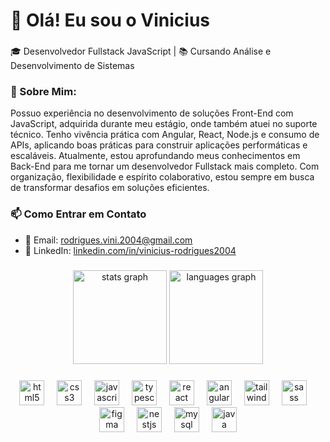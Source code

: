 <h1 align="left">👋 Olá! Eu sou o Vinicius</h1>

###

<p align="left">
  🎓 Desenvolvedor Fullstack JavaScript | 📚 Cursando Análise e Desenvolvimento de Sistemas
   <h3>💬 Sobre Mim:</h3>
  Possuo experiência no desenvolvimento de soluções Front-End com JavaScript, adquirida durante meu estágio, onde também atuei no suporte técnico. Tenho vivência prática com Angular, React, Node.js e consumo de APIs, aplicando boas práticas para construir aplicações performáticas e escaláveis.
  Atualmente, estou aprofundando meus conhecimentos em Back-End para me tornar um desenvolvedor Fullstack mais completo. Com organização, flexibilidade e espírito colaborativo, estou sempre em busca de transformar desafios em soluções eficientes.
</p>

###

<h3>📫 Como Entrar em Contato</h3>

- 📧 Email: rodrigues.vini.2004@gmail.com  
- 🔗 LinkedIn: [linkedin.com/in/vinicius-rodrigues2004](https://www.linkedin.com/in/vinicius-rodrigues2004/)

###

<div align="center">
  <img src="https://github-readme-stats.vercel.app/api?username=Vinicius-Rodriguess&hide_title=false&hide_rank=false&show_icons=true&include_all_commits=true&count_private=true&disable_animations=false&theme=dracula&locale=pt-br&hide_border=false&order=1" height="150" alt="stats graph" />
  <img src="https://github-readme-stats.vercel.app/api/top-langs?username=Vinicius-Rodriguess&locale=pt-br&hide_title=false&layout=compact&card_width=320&langs_count=5&theme=dracula&hide_border=false&order=2" height="150" alt="languages graph" />
</div>

###

<div align="center">
  <img src="https://skillicons.dev/icons?i=html" height="40" alt="html5 logo"  />
  <img width="12" />
  <img src="https://skillicons.dev/icons?i=css" height="40" alt="css3 logo"  />
  <img width="12" />
  <img src="https://skillicons.dev/icons?i=js" height="40" alt="javascript logo"  />
  <img width="12" />
  <img src="https://skillicons.dev/icons?i=ts" height="40" alt="typescript logo"  />
  <img width="12" />
  <img src="https://skillicons.dev/icons?i=react" height="40" alt="react logo"  />
  <img width="12" />
  <img src="https://skillicons.dev/icons?i=angular" height="40" alt="angularjs logo"  />
  <img width="12" />
  <img src="https://skillicons.dev/icons?i=tailwind" height="40" alt="tailwindcss logo"  />
  <img width="12" />
  <img src="https://skillicons.dev/icons?i=sass" height="40" alt="sass logo"  />
  <img width="12" />
  <img src="https://skillicons.dev/icons?i=figma" height="40" alt="figma logo"  />
  <img width="12" />
  <img src="https://skillicons.dev/icons?i=nestjs" height="40" alt="nestjs logo"  />
  <img width="12" />
  <img src="https://skillicons.dev/icons?i=mysql" height="40" alt="mysql logo"  />
  <img width="12" />
  <img src="https://skillicons.dev/icons?i=java" height="40" alt="java logo"  />
</div>

###
